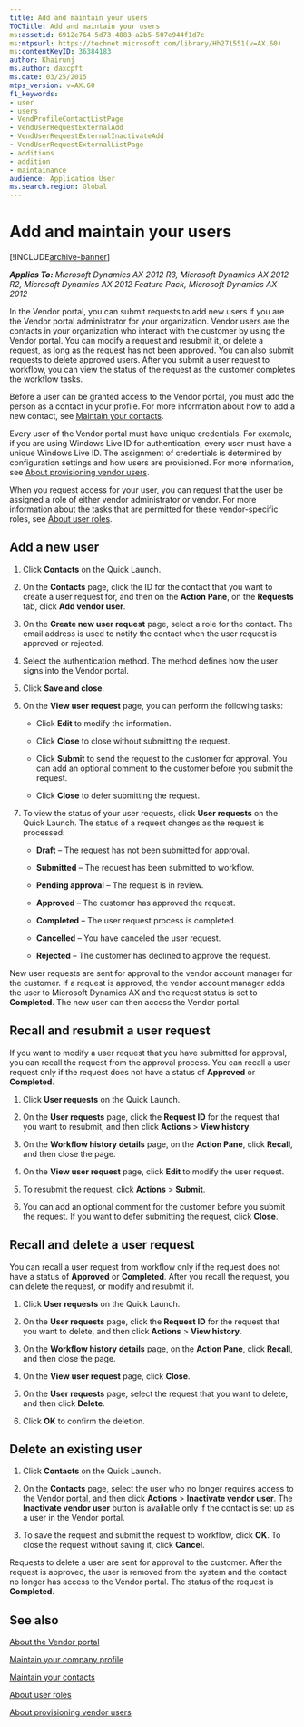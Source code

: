 ```yaml
---
title: Add and maintain your users
TOCTitle: Add and maintain your users
ms:assetid: 6912e764-5d73-4883-a2b5-507e944f1d7c
ms:mtpsurl: https://technet.microsoft.com/library/Hh271551(v=AX.60)
ms:contentKeyID: 36384183
author: Khairunj
ms.author: daxcpft
ms.date: 03/25/2015
mtps_version: v=AX.60
f1_keywords:
- user
- users
- VendProfileContactListPage
- VendUserRequestExternalAdd
- VendUserRequestExternalInactivateAdd
- VendUserRequestExternalListPage
- additions
- addition
- maintainance
audience: Application User
ms.search.region: Global
---
```


# Add and maintain your users 


[!INCLUDE[archive-banner](includes/archive-banner.md)]


_**Applies To:** Microsoft Dynamics AX 2012 R3, Microsoft Dynamics AX 2012 R2, Microsoft Dynamics AX 2012 Feature Pack, Microsoft Dynamics AX 2012_

In the Vendor portal, you can submit requests to add new users if you are the Vendor portal administrator for your organization. Vendor users are the contacts in your organization who interact with the customer by using the Vendor portal. You can modify a request and resubmit it, or delete a request, as long as the request has not been approved. You can also submit requests to delete approved users. After you submit a user request to workflow, you can view the status of the request as the customer completes the workflow tasks.

Before a user can be granted access to the Vendor portal, you must add the person as a contact in your profile. For more information about how to add a new contact, see [Maintain your contacts](maintain-your-contacts.md).

Every user of the Vendor portal must have unique credentials. For example, if you are using Windows Live ID for authentication, every user must have a unique Windows Live ID. The assignment of credentials is determined by configuration settings and how users are provisioned. For more information, see [About provisioning vendor users](about-provisioning-vendor-users.md).

When you request access for your user, you can request that the user be assigned a role of either vendor administrator or vendor. For more information about the tasks that are permitted for these vendor-specific roles, see [About user roles](about-user-roles.md).

## Add a new user

1.  Click **Contacts** on the Quick Launch.

2.  On the **Contacts** page, click the ID for the contact that you want to create a user request for, and then on the **Action Pane**, on the **Requests** tab, click **Add vendor user**.

3.  On the **Create new user request** page, select a role for the contact. The email address is used to notify the contact when the user request is approved or rejected.

4.  Select the authentication method. The method defines how the user signs into the Vendor portal.

5.  Click **Save and close**.

6.  On the **View user request** page, you can perform the following tasks:
    
      - Click **Edit** to modify the information.
    
      - Click **Close** to close without submitting the request.
    
      - Click **Submit** to send the request to the customer for approval. You can add an optional comment to the customer before you submit the request.
    
      - Click **Close** to defer submitting the request.

7.  To view the status of your user requests, click **User requests** on the Quick Launch. The status of a request changes as the request is processed:
    
      - **Draft** – The request has not been submitted for approval.
    
      - **Submitted** – The request has been submitted to workflow.
    
      - **Pending approval** – The request is in review.
    
      - **Approved** – The customer has approved the request.
    
      - **Completed** – The user request process is completed.
    
      - **Cancelled** – You have canceled the user request.
    
      - **Rejected** – The customer has declined to approve the request.

New user requests are sent for approval to the vendor account manager for the customer. If a request is approved, the vendor account manager adds the user to Microsoft Dynamics AX and the request status is set to **Completed**. The new user can then access the Vendor portal.

## Recall and resubmit a user request

If you want to modify a user request that you have submitted for approval, you can recall the request from the approval process. You can recall a user request only if the request does not have a status of **Approved** or **Completed**.

1.  Click **User requests** on the Quick Launch.

2.  On the **User requests** page, click the **Request ID** for the request that you want to resubmit, and then click **Actions** \> **View history**.

3.  On the **Workflow history details** page, on the **Action Pane**, click **Recall**, and then close the page.

4.  On the **View user request** page, click **Edit** to modify the user request.

5.  To resubmit the request, click **Actions** \> **Submit**.

6.  You can add an optional comment for the customer before you submit the request. If you want to defer submitting the request, click **Close**.

## Recall and delete a user request

You can recall a user request from workflow only if the request does not have a status of **Approved** or **Completed**. After you recall the request, you can delete the request, or modify and resubmit it.

1.  Click **User requests** on the Quick Launch.

2.  On the **User requests** page, click the **Request ID** for the request that you want to delete, and then click **Actions** \> **View history**.

3.  On the **Workflow history details** page, on the **Action Pane**, click **Recall**, and then close the page.

4.  On the **View user request** page, click **Close**.

5.  On the **User requests** page, select the request that you want to delete, and then click **Delete**.

6.  Click **OK** to confirm the deletion.

## Delete an existing user

1.  Click **Contacts** on the Quick Launch.

2.  On the **Contacts** page, select the user who no longer requires access to the Vendor portal, and then click **Actions** \> **Inactivate vendor user**. The **Inactivate vendor user** button is available only if the contact is set up as a user in the Vendor portal.

3.  To save the request and submit the request to workflow, click **OK**. To close the request without saving it, click **Cancel**.

Requests to delete a user are sent for approval to the customer. After the request is approved, the user is removed from the system and the contact no longer has access to the Vendor portal. The status of the request is **Completed**.

## See also

[About the Vendor portal](about-the-vendor-portal.md)

[Maintain your company profile](maintain-your-company-profile.md)

[Maintain your contacts](maintain-your-contacts.md)

[About user roles](about-user-roles.md)

[About provisioning vendor users](about-provisioning-vendor-users.md)

  


